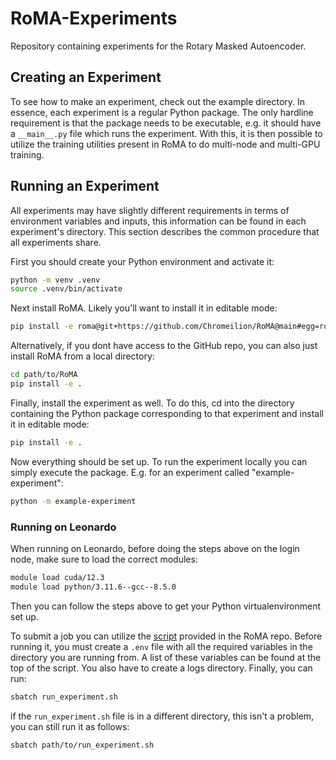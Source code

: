 # RoMA-Experiments
Repository containing experiments for the Rotary Masked Autoencoder.

## Creating an Experiment

To see how to make an experiment, check out the example directory. 
In essence, each experiment is a regular Python package.
The only hardline requirement is that the package needs to be executable, e.g. 
it should have a ```__main__.py``` file which runs the experiment.
With this, it is then possible to utilize the training utilities present in 
RoMA to do multi-node and multi-GPU training.

## Running an Experiment

All experiments may have slightly different requirements in terms of 
environment variables and inputs, this information can be found in each 
experiment's directory.
This section describes the common procedure that all experiments share.

First you should create your Python environment and activate it:

```bash
python -m venv .venv
source .venv/bin/activate
```

Next install RoMA. Likely you'll want to install it in editable mode:

```bash
pip install -e roma@git+https://github.com/Chromeilion/RoMA@main#egg=roma
```

Alternatively, if you dont have access to the GitHub repo, you can also just  
install RoMA from a local directory:

```bash
cd path/to/RoMA
pip install -e .
```

Finally, install the experiment as well.
To do this, cd into the directory containing the Python package corresponding 
to that experiment and install it in editable mode:

```bash
pip install -e .
```
Now everything should be set up. 
To run the experiment locally you can simply execute the package.
E.g. for an experiment called "example-experiment":

```bash
python -m example-experiment
```

### Running on Leonardo

When running on Leonardo, before doing the steps above on the login node,
make sure to load the correct modules:

```bash
module load cuda/12.3
module load python/3.11.6--gcc--8.5.0
```

Then you can follow the steps above to get your Python virtualenvironment set up. 

To  submit a job you can utilize the [script](https://github.com/Chromeilion/RoMA/blob/main/scripts/run_experiment.sh) 
provided in the RoMA repo. Before running it, you must create 
a ```.env``` file with all the required variables in the directory you 
are running from. A list of these variables can be found at the top of 
the script. You also have to create a logs directory. Finally, you can run:

```bash
sbatch run_experiment.sh
```

if the ``run_experiment.sh`` file is in a different directory, this isn't a 
problem, you can still run it as follows:

```bash
sbatch path/to/run_experiment.sh
```
